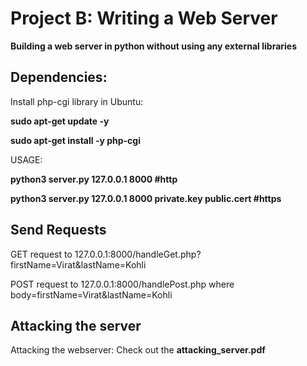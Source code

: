 
# Project B: Writing a Web Server


**Building a web server in python without using any external libraries**

<h2>Dependencies:</h2>

Install php-cgi library in Ubuntu:

<b>sudo apt-get update -y


sudo apt-get install -y php-cgi</b>


USAGE:

<b>python3 server.py 127.0.0.1 8000 #http


python3 server.py 127.0.0.1 8000 private.key public.cert #https</b>

<h2> Send Requests </h2>

GET request to 127.0.0.1:8000/handleGet.php?firstName=Virat&lastName=Kohli


POST request to 127.0.0.1:8000/handlePost.php where body=firstName=Virat&lastName=Kohli

<h2> Attacking the server </h2>
Attacking the webserver: Check out the <b>attacking_server.pdf</b>
